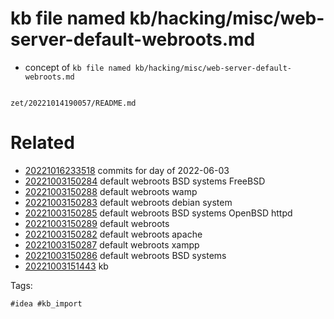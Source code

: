 # kb file named kb/hacking/misc/web-server-default-webroots.md

- concept of `kb file named kb/hacking/misc/web-server-default-webroots.md`

```
```

` zet/20221014190057/README.md `

# Related

- [20221016233518](/zet/20221016233518/README.md) commits for day of 2022-06-03
- [20221003150284](/zet/20221003150284/README.md) default webroots BSD systems FreeBSD
- [20221003150288](/zet/20221003150288/README.md) default webroots wamp
- [20221003150283](/zet/20221003150283/README.md) default webroots debian system
- [20221003150285](/zet/20221003150285/README.md) default webroots BSD systems OpenBSD httpd
- [20221003150289](/zet/20221003150289/README.md) default webroots
- [20221003150282](/zet/20221003150282/README.md) default webroots apache
- [20221003150287](/zet/20221003150287/README.md) default webroots xampp
- [20221003150286](/zet/20221003150286/README.md) default webroots BSD systems
- [20221003151443](/zet/20221003151443/README.md) kb

Tags:

    #idea #kb_import
